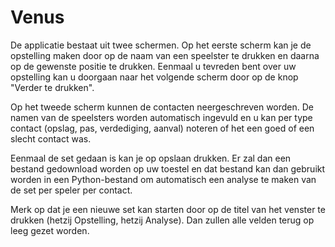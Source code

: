 # Venus

De applicatie bestaat uit twee schermen. Op het eerste scherm kan je de opstelling maken door op de naam van een speelster te drukken en daarna op de gewenste positie te drukken. Eenmaal u tevreden bent over uw opstelling kan u doorgaan naar het volgende scherm door op de knop "Verder te drukken".

Op het tweede scherm kunnen de contacten neergeschreven worden. De namen van de speelsters worden automatisch ingevuld en u kan per type contact (opslag, pas, verdediging, aanval) noteren of het een goed of een slecht contact was.

Eenmaal de set gedaan is kan je op opslaan drukken. Er zal dan een bestand gedownload worden op uw toestel en dat bestand kan dan gebruikt worden in een Python-bestand om automatisch een analyse te maken van de set per speler per contact.

Merk op dat je een nieuwe set kan starten door op de titel van het venster te drukken (hetzij Opstelling, hetzij Analyse). Dan zullen alle velden terug op leeg gezet worden.